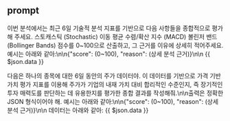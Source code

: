## prompt

이번 분석에서는 최근 6일 기술적 분석 지표를 기반으로 다음 사항들을 종합적으로 평가해 주세요.
스토캐스틱 (Stochastic)
이동 평균 수렴/확산 지수 (MACD)
볼린저 밴드 (Bollinger Bands)
점수를 0~100으로 산출하고, 그 근거를 이유에 상세히 적어주세요.
예시는 아래와 같아:\n\n{\"score\": (0~100), \"reason\": (상세 분석 근거)}\n\n
{{ $json.data }}

다음은 하나의 종목에 대한 6일 동안의 주가 데이터야. 이 데이터를 기반으로 가격 기반 가치 평가 지표를 이용해 주가가 기업의 내재 가치 대비 합리적인 수준인지, 즉 장기적인 투자 매력도를 판단하는 데 유용한지를 평가한 종합 결과를 작성해줘.\n\n출력은 정확한 JSON 형식이어야 해. 예시는 아래와 같아:\n\n{\"score\": (0~100), \"reason\": (상세 분석 근거)}\n\n
데이터는 아래와 같아: {{ $json.data }}